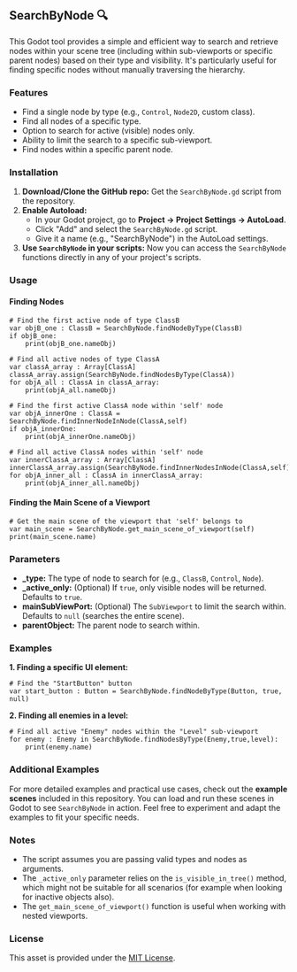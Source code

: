 ## SearchByNode 🔍

This Godot tool provides a simple and efficient way to search and retrieve nodes within your scene tree (including within sub-viewports or specific parent nodes) based on their type and visibility. It's particularly useful for finding specific nodes without manually traversing the hierarchy.

### Features

- Find a single node by type (e.g., `Control`, `Node2D`, custom class).
- Find all nodes of a specific type.
- Option to search for active (visible) nodes only.
- Ability to limit the search to a specific sub-viewport.
- Find nodes within a specific parent node.

### Installation

1. **Download/Clone the GitHub repo:** Get the `SearchByNode.gd` script from the repository.
2. **Enable Autoload:** 
   - In your Godot project, go to **Project -> Project Settings -> AutoLoad**.
   - Click "Add" and select the `SearchByNode.gd` script.
   - Give it a name (e.g., "SearchByNode") in the AutoLoad settings. 
3. **Use `SearchByNode` in your scripts:** Now you can access the `SearchByNode` functions directly in any of your project's scripts.

### Usage

#### Finding Nodes

```gdscript
# Find the first active node of type ClassB
var objB_one : ClassB = SearchByNode.findNodeByType(ClassB)
if objB_one:
	print(objB_one.nameObj)

# Find all active nodes of type ClassA
var classA_array : Array[ClassA]
classA_array.assign(SearchByNode.findNodesByType(ClassA))
for objA_all : ClassA in classA_array:
	print(objA_all.nameObj)

# Find the first active ClassA node within 'self' node
var objA_innerOne : ClassA = SearchByNode.findInnerNodeInNode(ClassA,self)
if objA_innerOne:
	print(objA_innerOne.nameObj)

# Find all active ClassA nodes within 'self' node
var innerClassA_array : Array[ClassA]
innerClassA_array.assign(SearchByNode.findInnerNodesInNode(ClassA,self))
for objA_inner_all : ClassA in innerClassA_array:
	print(objA_inner_all.nameObj)
```

#### Finding the Main Scene of a Viewport

```gdscript
# Get the main scene of the viewport that 'self' belongs to
var main_scene = SearchByNode.get_main_scene_of_viewport(self) 
print(main_scene.name)
```

### Parameters

- **_type:** The type of node to search for (e.g., `ClassB`, `Control`, `Node`).
- **_active_only:** (Optional) If `true`, only visible nodes will be returned. Defaults to `true`.
- **mainSubViewPort:** (Optional) The `SubViewport` to limit the search within. Defaults to `null` (searches the entire scene).
- **parentObject:** The parent node to search within.

### Examples

**1. Finding a specific UI element:**

```gdscript
# Find the "StartButton" button
var start_button : Button = SearchByNode.findNodeByType(Button, true, null)
```

**2. Finding all enemies in a level:**

```gdscript
# Find all active "Enemy" nodes within the "Level" sub-viewport
for enemy : Enemy in SearchByNode.findNodesByType(Enemy,true,level):
	print(enemy.name)
```
###  Additional Examples

For more detailed examples and practical use cases, check out the **example scenes** included in this repository.
You can load and run these scenes in Godot to see `SearchByNode` in action. 
Feel free to experiment and adapt the examples to fit your specific needs.

### Notes

- The script assumes you are passing valid types and nodes as arguments.
- The `_active_only` parameter relies on the `is_visible_in_tree()` method, which might not be suitable for all scenarios (for example when looking for inactive objects also).
- The `get_main_scene_of_viewport()` function is useful when working with nested viewports.

### License

This asset is provided under the [MIT License](LICENSE.md).
